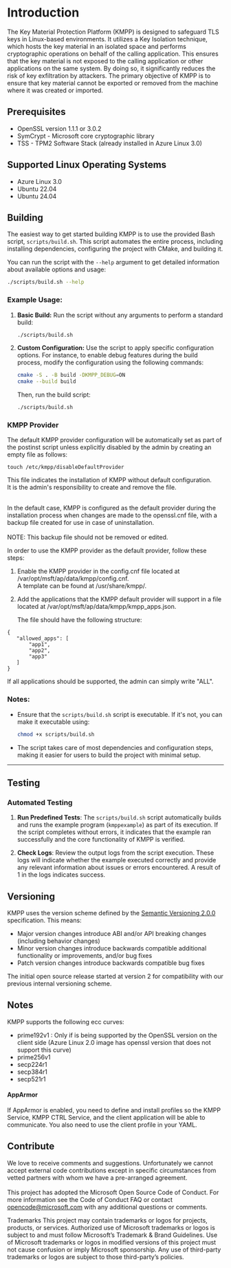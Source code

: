 # Introduction

The Key Material Protection Platform (KMPP) is designed to safeguard TLS keys in Linux-based environments. It utilizes a Key Isolation technique, which hosts the key material in an isolated space and performs cryptographic operations on behalf of the calling application. This ensures that the key material is not exposed to the calling application or other applications on the same system. By doing so, it significantly reduces the risk of key exfiltration by attackers. The primary objective of KMPP is to ensure that key material cannot be exported or removed from the machine where it was created or imported.

## Prerequisites
- OpenSSL	version 1.1.1 or 3.0.2 <br>
- SymCrypt - Microsoft core cryptographic library <br>
- TSS - TPM2 Software Stack (already installed in Azure Linux 3.0) 

## Supported Linux Operating Systems
- Azure Linux 3.0 <br>
- Ubuntu 22.04 <br>
- Ubuntu 24.04 <br> 

## Building

The easiest way to get started building KMPP is to use the provided Bash script, `scripts/build.sh`. This script automates the entire process, including installing dependencies, configuring the project with CMake, and building it.

You can run the script with the `--help` argument to get detailed information about available options and usage:

```bash
./scripts/build.sh --help
```

### Example Usage:

1. **Basic Build:**
   Run the script without any arguments to perform a standard build:
   ```bash
   ./scripts/build.sh
   ```

2. **Custom Configuration:**
   Use the script to apply specific configuration options. For instance, to enable debug features during the build process, modify the configuration using the         following commands:
   ```bash
   cmake -S . -B build -DKMPP_DEBUG=ON
   cmake --build build
   ```
   Then, run the build script:
   ```bash
   ./scripts/build.sh
   ```

### KMPP Provider

The default KMPP provider configuration will be
automatically set as part of the postinst script unless explicitly disabled by the admin by creating an empty file as follows:

```
touch /etc/kmpp/disableDefaultProvider 

```
This file indicates the installation of KMPP without default configuration.  
It is the admin's responsibility to create and remove the file.<br><br>

In the default case, KMPP is configured as the default provider during the installation process 
when changes are made to the openssl.cnf file, with a backup file created for use in case of uninstallation. <br>  
NOTE: This backup file should not be removed or edited. <br>

In order to use the KMPP provider as the default provider, follow these steps:<br>  
1. Enable the KMPP provider in the config.cnf file located at /var/opt/msft/ap/data/kmpp/config.cnf. <br>A template can be found at /usr/share/kmpp/. <br> 
2. Add the applications that the KMPP default provider will support in a file located at /var/opt/msft/ap/data/kmpp/kmpp_apps.json.<br>

   The file should have the following structure:

 ```
{
    "allowed_apps": [
        "app1",
        "app2",
        "app3"
    ]
} 
```

If all applications should be supported, the admin can simply write "ALL".

### Notes:
- Ensure that the `scripts/build.sh` script is executable. If it's not, you can make it executable using:
  ```bash
  chmod +x scripts/build.sh
  ```
- The script takes care of most dependencies and configuration steps, making it easier for users to build the project with minimal setup.

---


## Testing

### Automated Testing

1. **Run Predefined Tests**:
   The `scripts/build.sh` script automatically builds and runs the example program (`kmppexample`) as part of its execution. If the script completes without errors, it indicates that the example ran successfully and the core functionality of KMPP is verified.

2. **Check Logs**:
   Review the output logs from the script execution. These logs will indicate whether the example executed correctly and provide any relevant information about issues or errors encountered. A result of 1 in the logs indicates success.


## Versioning 
KMPP uses the version scheme defined by the
[Semantic Versioning 2.0.0](https://semver.org/spec/v2.0.0.html) specification. This means:

- Major version changes introduce ABI and/or API breaking changes (including behavior changes)
- Minor version changes introduce backwards compatible additional functionality or improvements, and/or bug fixes
- Patch version changes introduce backwards compatible bug fixes

The initial open source release started at version 2 for compatibility with our previous
internal versioning scheme.

## Notes
KMPP supports the following ecc curves:<br>
- prime192v1 : Only if is being supported by the OpenSSL version on the client side (Azure Linux 2.0 image has openssl version that does not support this curve) <br>
- prime256v1 <br>
- secp224r1 <br>
- secp384r1 <br>
- secp521r1 <br>
  
#### AppArmor
If AppArmor is enabled, you need to define and install profiles so the KMPP Service, KMPP CTRL Service, and the client application will be able to communicate. You also need to use the client profile in your YAML.

## Contribute
We love to receive comments and suggestions. Unfortunately we cannot accept external code contributions except in specific circumstances from vetted partners with whom we have a pre-arranged agreement. <br> <br>
This project has adopted the Microsoft Open Source Code of Conduct. For more information see the Code of Conduct FAQ or contact opencode@microsoft.com with any additional questions or comments.


Trademarks This project may contain trademarks or logos for projects, products, or services. Authorized use of Microsoft trademarks or logos is subject to and must follow Microsoft’s Trademark & Brand Guidelines. Use of Microsoft trademarks or logos in modified versions of this project must not cause confusion or imply Microsoft sponsorship. Any use of third-party trademarks or logos are subject to those third-party’s policies.